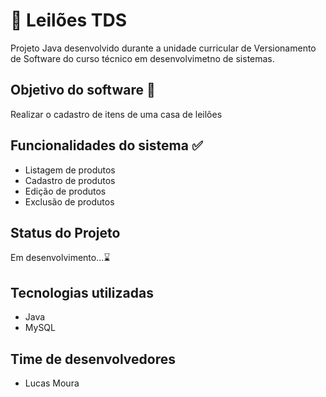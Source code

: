 # 🚀 Leilões TDS
Projeto Java desenvolvido durante a unidade curricular de Versionamento de Software do curso técnico em desenvolvimetno de sistemas.

## Objetivo do software 🎯
Realizar o cadastro de itens de uma casa de leilões

## Funcionalidades do sistema ✅
- Listagem de produtos
- Cadastro de produtos
- Edição de produtos
- Exclusão de produtos

## Status do Projeto
Em desenvolvimento...⌛

## Tecnologias utilizadas
- Java
- MySQL

## Time de desenvolvedores
- Lucas Moura
  
